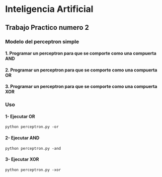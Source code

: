 # Inteligencia Artificial

## Trabajo Practico numero 2

### Modelo del perceptron simple
#### 1. Programar un perceptron para que se comporte como una compuerta AND
#### 2. Programar un perceptron para que se comporte como una compuerta OR
#### 3. Programar un perceptron para que se comporte como una compuerta XOR

### Uso

#### 1- Ejecutar OR
```
python perceptron.py -or
```
#### 2- Ejecutar AND
```
python perceptron.py -and
```

#### 3- Ejecutar XOR
```
python perceptron.py -xor
```
